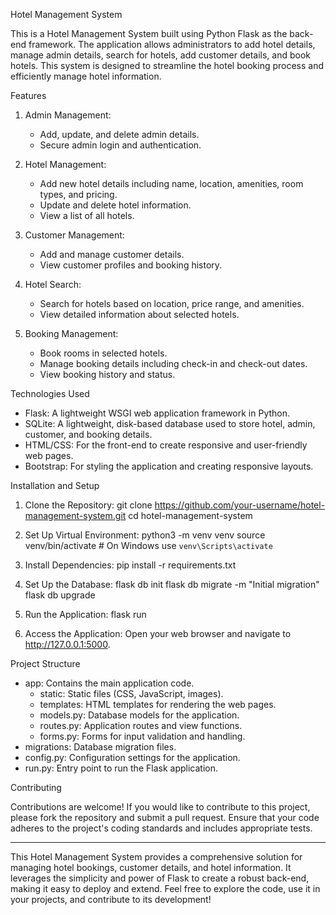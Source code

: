 Hotel Management System

This is a Hotel Management System built using Python Flask as the back-end framework. The application allows administrators to add hotel details, manage admin details, search for hotels, add customer details, and book hotels. This system is designed to streamline the hotel booking process and efficiently manage hotel information.

Features

1. Admin Management:
   - Add, update, and delete admin details.
   - Secure admin login and authentication.

2. Hotel Management:
   - Add new hotel details including name, location, amenities, room types, and pricing.
   - Update and delete hotel information.
   - View a list of all hotels.

3. Customer Management:
   - Add and manage customer details.
   - View customer profiles and booking history.

4. Hotel Search:
   - Search for hotels based on location, price range, and amenities.
   - View detailed information about selected hotels.

5. Booking Management:
   - Book rooms in selected hotels.
   - Manage booking details including check-in and check-out dates.
   - View booking history and status.

Technologies Used

- Flask: A lightweight WSGI web application framework in Python.
- SQLite: A lightweight, disk-based database used to store hotel, admin, customer, and booking details.
- HTML/CSS: For the front-end to create responsive and user-friendly web pages.
- Bootstrap: For styling the application and creating responsive layouts.

Installation and Setup

1. Clone the Repository:
   git clone https://github.com/your-username/hotel-management-system.git
   cd hotel-management-system

2. Set Up Virtual Environment:
   python3 -m venv venv
   source venv/bin/activate  # On Windows use `venv\Scripts\activate`

3. Install Dependencies:
   pip install -r requirements.txt

4. Set Up the Database:
   flask db init
   flask db migrate -m "Initial migration"
   flask db upgrade

5. Run the Application:
   flask run

6. Access the Application:
   Open your web browser and navigate to http://127.0.0.1:5000.

Project Structure

- app: Contains the main application code.
  - static: Static files (CSS, JavaScript, images).
  - templates: HTML templates for rendering the web pages.
  - models.py: Database models for the application.
  - routes.py: Application routes and view functions.
  - forms.py: Forms for input validation and handling.
- migrations: Database migration files.
- config.py: Configuration settings for the application.
- run.py: Entry point to run the Flask application.

Contributing

Contributions are welcome! If you would like to contribute to this project, please fork the repository and submit a pull request. Ensure that your code adheres to the project's coding standards and includes appropriate tests.

---

This Hotel Management System provides a comprehensive solution for managing hotel bookings, customer details, and hotel information. It leverages the simplicity and power of Flask to create a robust back-end, making it easy to deploy and extend. Feel free to explore the code, use it in your projects, and contribute to its development!
